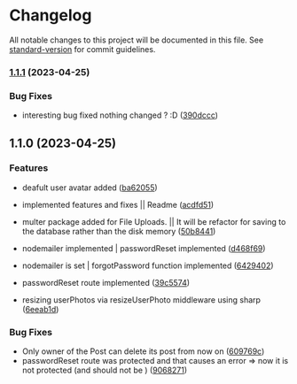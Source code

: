 # Changelog

All notable changes to this project will be documented in this file. See [standard-version](https://github.com/conventional-changelog/standard-version) for commit guidelines.

### [1.1.1](https://github.com/actuallyzefe/twitter-backend-clone/compare/v1.1.0...v1.1.1) (2023-04-25)


### Bug Fixes

* interesting bug fixed nothing changed ? :D ([390dccc](https://github.com/actuallyzefe/twitter-backend-clone/commit/390dccc55c9b2490b3253b0f1979ea93e27dd82d))

## 1.1.0 (2023-04-25)

### Features

- deafult user avatar added ([ba62055](https://github.com/actuallyzefe/twitter-backend-clone/commit/ba620558cb1a37d15e3cd5ef96d828b7a6427208))
- implemented features and fixes || Readme ([acdfd51](https://github.com/actuallyzefe/twitter-backend-clone/commit/acdfd517dd7c6124ef0461407a32e8e38060007f))

- multer package added for File Uploads. || It will be refactor for saving to the database rather than the disk memory ([50b8441](https://github.com/actuallyzefe/twitter-backend-clone/commit/50b8441bcffb975b49ef94bec27282ec196ae211))
- nodemailer implemented | passwordReset implemented ([d468f69](https://github.com/actuallyzefe/twitter-backend-clone/commit/d468f697fd482d10c086da010251918641327e60))
- nodemailer is set | forgotPassword function implemented ([6429402](https://github.com/actuallyzefe/twitter-backend-clone/commit/6429402fadd8b90d6400d0627ef3507cf212d9b5))
- passwordReset route implemented ([39c5574](https://github.com/actuallyzefe/twitter-backend-clone/commit/39c55749ac1c2137c42fee117071a372364aefa3))
- resizing userPhotos via resizeUserPhoto middleware using sharp ([6eeab1d](https://github.com/actuallyzefe/twitter-backend-clone/commit/6eeab1d99cf5f43b0c999f96648a89a57a2bb0b8))

### Bug Fixes

- Only owner of the Post can delete its post from now on ([609769c](https://github.com/actuallyzefe/twitter-backend-clone/commit/609769c45b06e5109e63a666b3f1402a661db04e))
- passwordReset route was protected and that causes an error => now it is not protected (and should not be ) ([9068271](https://github.com/actuallyzefe/twitter-backend-clone/commit/9068271e729070de949d65730542e931d79d1f48))
